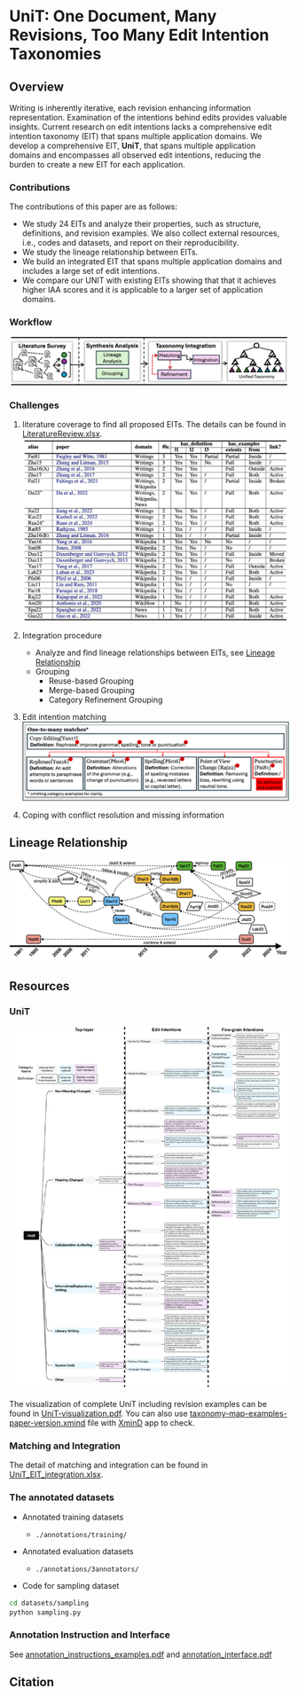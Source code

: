 # UniT: One Document, Many Revisions, Too Many Edit Intention Taxonomies

## Overview
Writing is inherently iterative, each revision enhancing information representation. Examination of the intentions behind edits provides valuable insights. Current research on edit intentions lacks a comprehensive edit intention taxonomy (EIT) that spans multiple application domains. We develop a comprehensive EIT, **UniT**, that spans multiple application domains and encompasses all observed edit intentions, reducing the burden to create a new EIT for each application.

### Contributions

The contributions of this paper are as follows:
- We study 24 EITs and analyze their properties, such as structure, definitions, and revision examples. We also collect external resources, i.e., codes and datasets, and report on their reproducibility.
- We study the lineage relationship between EITs.
- We build an integrated EIT that spans multiple application domains and includes a large set of edit intentions.
- We compare our UNIT with existing EITs showing that that it achieves higher IAA scores and it is applicable to a larger set of application domains.

### Workflow
![workflow](figures/workflow.png)

### Challenges
1. literature coverage to find all proposed EITs. The details can be found in [LiteratureReview.xlsx](./LiteratureReview.xlsx).
![paper_list](figures/paper_list.png)

2. Integration procedure
    - Analyze and find lineage relationships between EITs, see [Lineage Relationship](#lineage-relationship)
    - Grouping
        - Reuse-based Grouping
        - Merge-based Grouping
        - Category Refinement Grouping
3. Edit intention matching
![challenge_cases](figures/challenging_case_and_ideal_case.png)

4. Coping with conflict resolution and missing information

## Lineage Relationship

![lineage](figures/lineage.png)

## Resources

### UniT 

![unit_wo_examples](figures/UniT.png)

The visualization of complete UniT including revision examples can be found in [UniT-visualization.pdf](./UniT-visualization.pdf). You can also use [taxonomy-map-examples-paper-version.xmind](./taxonomy-map-examples-paper-version.xmind) file with [XminD](https://xmind.app/) app to check. 

### Matching and Integration

The detail of matching and integration can be found in [UniT_EIT_integration.xlsx](./UniT_EIT_integration.xlsx).

### The annotated datasets

- Annotated training datasets
    - `./annotations/training/`
- Annotated evaluation datasets
    - `./annotations/3annotators/`

- Code for sampling dataset
```bash
cd datasets/sampling
python sampling.py
```

### Annotation Instruction and Interface

See [annotation_instructions_examples.pdf](./annotation_instructions_examples.pdf) and [annotation_interface.pdf](./annotation_interface.pdf)

## Citation

```

```